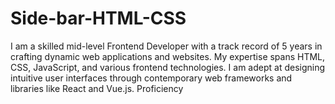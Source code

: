 # Side-bar-HTML-CSS
I am a skilled mid-level Frontend Developer with a track record of 5 years in crafting dynamic web applications and websites. My expertise spans HTML, CSS, JavaScript, and various frontend technologies. I am adept at designing intuitive user interfaces through contemporary web frameworks and libraries like React and Vue.js. Proficiency 
